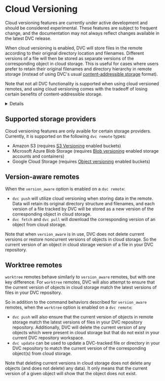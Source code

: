 # Cloud Versioning

<admon type="warn">

Cloud versioning features are currently under active development and should be
considered experimental. These features are subject to frequent change, and the
documentation may not always reflect changes available in the latest DVC
release.

</admon>

When cloud versioning is enabled, DVC will store files in the remote according
to their original directory location and filenames. Different versions of a file
will then be stored as separate versions of the corresponding object in cloud
storage. This is useful for cases where users prefer to retain their original
filenames and directory hierarchy in remote storage (instead of using DVC's
usual
[content-addressible storage](/doc/user-guide/project-structure/internal-files#structure-of-the-cache-directory)
format).

<admon type="warn">

Note that not all DVC functionality is supported when using cloud versioned
remotes, and using cloud versioning comes with the tradeoff of losing certain
benefits of content-addressible storage.

</admon>

<details>

### Expand for more details on the differences between cloud versioned and content-addressible storage

`dvc remote` storage normally uses
[content-addressible storage](/doc/user-guide/project-structure/internal-files#structure-of-the-cache-directory)
to organize versioned data. Different versions of files are stored in the remote
according to hash of their data content instead of according to their original
filenames and directory location. This allows DVC to optimize certain remote
storage lookup and data sync operations, and provides data de-duplication at the
file level. However, this comes with the drawback of losing human-readable
filenames without the use of the DVC CLI (`dvc get --show-url`) or API
(`dvc.api.get_url()`).

When using cloud versioning, DVC does not provide de-duplication, and certain
remote storage performance optimizations will be unavailable.

</details>

## Supported storage providers

Cloud versioning features are only avaible for certain storage providers.
Currently, it is supported on the following `dvc remote` types:

- Amazon S3 (requires
  [S3 Versioning](https://docs.aws.amazon.com/AmazonS3/latest/userguide/Versioning.html)
  enabled buckets)
- Microsoft Azure Blob Storage (requires
  [Blob versioning](https://learn.microsoft.com/en-us/azure/storage/blobs/versioning-overview)
  enabled storage accounts and containers)
- Google Cloud Storage (requires
  [Object versioning](https://cloud.google.com/storage/docs/object-versioning)
  enabled buckets)

## Version-aware remotes

When the `version_aware` option is enabled on a `dvc remote`:

- `dvc push` will utilize cloud versioning when storing data in the remote. Data
  will retain its original directory structure and filenames, and each version
  of a file tracked by DVC will be stored as a new version of the corresponding
  object in cloud storage.
- `dvc fetch` and `dvc pull` will download the corresponding version of an
  object from cloud storage.

<admon type="warn">

Note that when `version_aware` is in use, DVC does not delete current versions
or restore noncurrent versions of objects in cloud storage. So the current
version of an object in cloud storage version of a file in your DVC repository.

</admon>

## Worktree remotes

`worktree` remotes behave similarly to `version_aware` remotes, but with one key
difference. For `worktree` remotes, DVC will also attempt to ensure that the
current version of objects in cloud storage match the latest versions of files
in your DVC repository.

So in addition to the command behaviors described for `version_aware` remotes,
when the `worktree` option is enabled on a `dvc remote`:

- `dvc push` will also ensure that the current version of objects in remote
  storage match the latest versions of files in your DVC repository repository.
  Additionally, DVC will delete the current version of any objects which were
  present in cloud storage but that do not exist in your current DVC repository
  workspace.
- `dvc update` can be used to update a DVC-tracked file or directory in your DVC
  repository to match the current version of the corresponding object(s) from
  cloud storage.

<admon type="info">

Note that deleting current versions in cloud storage does not delete any objects
(and does not delete) any data). It only means that the current version of a
given object will show that the object does not exist.

</admon>
